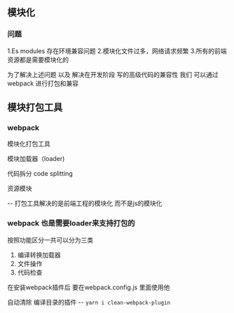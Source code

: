 ## 模块化

### 问题
1.Es modules 存在环境兼容问题
2.模块化文件过多，网络请求频繁
3.所有的前端资源都是需要模块化的

为了解决上述问题 以及 解决在开发阶段 写的高级代码的兼容性 我们 可以通过webpack 进行打包和兼容

## 模块打包工具

### webpack

模块化打包工具

模块加载器（loader)

代码拆分 code splitting

资源模块

-- 打包工具解决的是前端工程的模块化 而不是js的模块化

### webpack 也是需要loader来支持打包的

按照功能区分一共可以分为三类

1. 编译转换加载器
2. 文件操作
3. 代码检查

在安装webpack插件后 要在webpack.config.js 里面使用他

自动清除 编译目录的插件 -- `yarn i clean-webpack-plugin`

 



